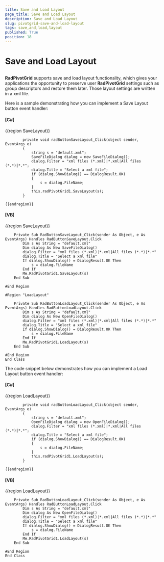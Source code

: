 ```yaml
---
title: Save and Load Layout
page_title: Save and Load Layout
description: Save and Load Layout
slug: pivotgrid-save-and-load-layout
tags: save,and,load,layout
published: True
position: 18
---
```


# Save and Load Layout



## 

__RadPivotGrid__ supports save and load layout functionality, which gives your applications the opportunity to preserve user 
          __RadPivotGrid__ settings such as group descriptors and restore them later. Those layout settings are written in a xml file.
        

Here is a sample demonstrating how you can implement a Save Layout button event handler:

#### __[C#]__

{{region SaveLayout}}
	        
	        private void radButtonSaveLayout_Click(object sender, EventArgs e)
	        {
	            string s = "default.xml";
	            SaveFileDialog dialog = new SaveFileDialog();
	            dialog.Filter = "xml files (*.xml)|*.xml|All files (*.*)|*.*";
	            dialog.Title = "Select a xml file";
	            if (dialog.ShowDialog() == DialogResult.OK)
	            {
	                s = dialog.FileName;
	            }
	            this.radPivotGrid1.SaveLayout(s); 
	        }
	        
	{{endregion}}



#### __[VB]__

{{region SaveLayout}}
	
	    Private Sub RadButtonSaveLayout_Click(sender As Object, e As EventArgs) Handles RadButtonSaveLayout.Click
	        Dim s As String = "default.xml"
	        Dim dialog As New SaveFileDialog()
	        dialog.Filter = "xml files (*.xml)|*.xml|All files (*.*)|*.*"
	        dialog.Title = "Select a xml file"
	        If dialog.ShowDialog() = DialogResult.OK Then
	            s = dialog.FileName
	        End If
	        Me.RadPivotGrid1.SaveLayout(s)
	    End Sub
	
	#End Region
	
	#Region "LoadLayout"
	
	    Private Sub RadButtonLoadLayout_Click(sender As Object, e As EventArgs) Handles RadButtonLoadLayout.Click
	        Dim s As String = "default.xml"
	        Dim dialog As New OpenFileDialog()
	        dialog.Filter = "xml files (*.xml)|*.xml|All files (*.*)|*.*"
	        dialog.Title = "Select a xml file"
	        If dialog.ShowDialog() = DialogResult.OK Then
	            s = dialog.FileName
	        End If
	        Me.RadPivotGrid1.LoadLayout(s)
	    End Sub
	
	#End Region
	End Class



The code snippet below demonstrates how you can implement a Load Layout button event handler: 

#### __[C#]__

{{region LoadLayout}}
	        
	        private void radButtonLoadLayout_Click(object sender, EventArgs e)
	        {
	            string s = "default.xml";
	            OpenFileDialog dialog = new OpenFileDialog();
	            dialog.Filter = "xml files (*.xml)|*.xml|All files (*.*)|*.*";
	            dialog.Title = "Select a xml file";
	            if (dialog.ShowDialog() == DialogResult.OK)
	            {
	                s = dialog.FileName;
	            }
	            this.radPivotGrid1.LoadLayout(s);
	        }
	        
	{{endregion}}



#### __[VB]__

{{region LoadLayout}}
	
	    Private Sub RadButtonLoadLayout_Click(sender As Object, e As EventArgs) Handles RadButtonLoadLayout.Click
	        Dim s As String = "default.xml"
	        Dim dialog As New OpenFileDialog()
	        dialog.Filter = "xml files (*.xml)|*.xml|All files (*.*)|*.*"
	        dialog.Title = "Select a xml file"
	        If dialog.ShowDialog() = DialogResult.OK Then
	            s = dialog.FileName
	        End If
	        Me.RadPivotGrid1.LoadLayout(s)
	    End Sub
	
	#End Region
	End Class


